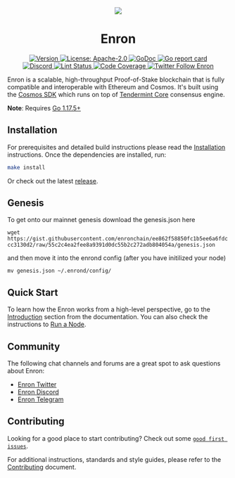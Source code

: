 <!--
parent:
  order: false
-->

<div align="center">
  <img src="https://" />
  <h1> Enron </h1>
</div>

<!-- TODO: add banner -->
<!-- ![banner](docs/ethermint.jpg) -->

<div align="center">
  <a href="https://github.com/enronchain/enron/releases/latest">
    <img alt="Version" src="https://img.shields.io/github/tag/enronchain/enron.svg" />
  </a>
  <a href="https://github.com/enronchain/enron/blob/main/LICENSE">
    <img alt="License: Apache-2.0" src="https://img.shields.io/github/license/enronchain/enron.svg" />
  </a>
  <a href="https://pkg.go.dev/github.com/enronchain/enron">
    <img alt="GoDoc" src="https://godoc.org/github.com/enronchain/enron?status.svg" />
  </a>
  <a href="https://goreportcard.com/report/github.com/enronchain/enron">
    <img alt="Go report card" src="https://goreportcard.com/badge/github.com/enronchain/enron"/>
  </a>
</div>
<div align="center">
  <a href="https://discord.gg/enron">
    <img alt="Discord" src="https://img.shields.io/discord/962917488180490250.svg" />
  </a>
  <a href="https://github.com/enronchain/enron/actions?query=branch%3Amain+workflow%3ALint">
    <img alt="Lint Status" src="https://github.com/enronchain/enron/actions/workflows/lint.yml/badge.svg?branch=main" />
  </a>
  <a href="https://codecov.io/gh/enronchain/enron">
    <img alt="Code Coverage" src="https://codecov.io/gh/enronchain/enron/branch/main/graph/badge.svg" />
  </a>
  <a href="https://twitter.com/EnronNetwork">
    <img alt="Twitter Follow Enron" src="https://img.shields.io/twitter/follow/EnronNetwork"/>
  </a>
</div>

Enron is a scalable, high-throughput Proof-of-Stake blockchain that is fully compatible and
interoperable with Ethereum and Cosmos. It's built using the [Cosmos SDK](https://github.com/cosmos/cosmos-sdk/) which runs on top of [Tendermint Core](https://github.com/tendermint/tendermint) consensus engine.

**Note**: Requires [Go 1.17.5+](https://golang.org/dl/)

## Installation

For prerequisites and detailed build instructions please read the [Installation](https://docs.enron.network) instructions. Once the dependencies are installed, run:

```bash
make install
```

Or check out the latest [release](https://github.com/enronchain/enron/releases).

## Genesis
To get onto our mainnet genesis download the genesis.json here

`wget https://gist.githubusercontent.com/enronchain/ee862f58850fc1b5ee6a6fdccc3130d2/raw/55c2c4ea2fee8a9391d0dc55b2c272adb804054a/genesis.json`

and then move it into the enrond config (after you have initilized your node)

`mv genesis.json ~/.enrond/config/`

## Quick Start

To learn how the Enron works from a high-level perspective, go to the [Introduction](https://docs.enron.network) section from the documentation. You can also check the instructions to [Run a Node](https://docs.enron.network).

## Community

The following chat channels and forums are a great spot to ask questions about Enron:

- [Enron Twitter](https://twitter.com/EnronNetwork)
- [Enron Discord](https://discord.gg/enron)
- [Enron Telegram](https://t.me/enronnetwork)

## Contributing

Looking for a good place to start contributing? Check out some [`good first issues`](https://github.com/enronchain/enron/issues?q=is%3Aopen+is%3Aissue+label%3A%22good+first+issue%22).

For additional instructions, standards and style guides, please refer to the [Contributing](./CONTRIBUTING.md) document.
